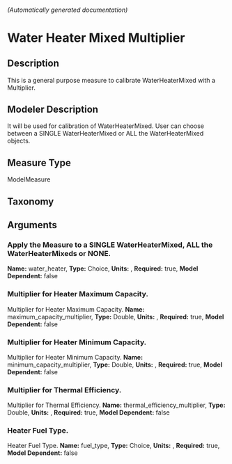 ###### (Automatically generated documentation)

# Water Heater Mixed Multiplier

## Description

This is a general purpose measure to calibrate WaterHeaterMixed with a Multiplier.

## Modeler Description

It will be used for calibration of WaterHeaterMixed. User can choose between a SINGLE WaterHeaterMixed or ALL the WaterHeaterMixed objects.

## Measure Type

ModelMeasure

## Taxonomy

## Arguments

### Apply the Measure to a SINGLE WaterHeaterMixed, ALL the WaterHeaterMixeds or NONE.

**Name:** water_heater,
**Type:** Choice,
**Units:** ,
**Required:** true,
**Model Dependent:** false

### Multiplier for Heater Maximum Capacity.

Multiplier for Heater Maximum Capacity.
**Name:** maximum_capacity_multiplier,
**Type:** Double,
**Units:** ,
**Required:** true,
**Model Dependent:** false

### Multiplier for Heater Minimum Capacity.

Multiplier for Heater Minimum Capacity.
**Name:** minimum_capacity_multiplier,
**Type:** Double,
**Units:** ,
**Required:** true,
**Model Dependent:** false

### Multiplier for Thermal Efficiency.

Multiplier for Thermal Efficiency.
**Name:** thermal_efficiency_multiplier,
**Type:** Double,
**Units:** ,
**Required:** true,
**Model Dependent:** false

### Heater Fuel Type.

Heater Fuel Type.
**Name:** fuel_type,
**Type:** Choice,
**Units:** ,
**Required:** true,
**Model Dependent:** false
